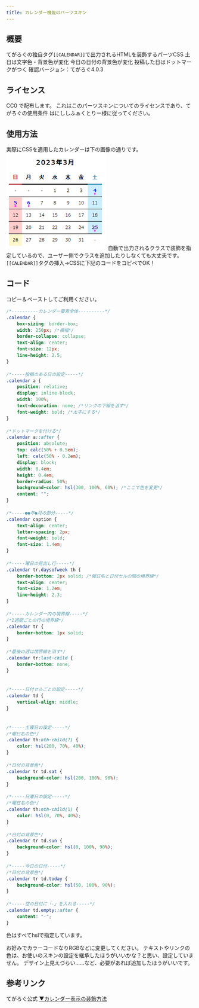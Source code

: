 ```yaml
---
title: カレンダー機能のパーツスキン
---
```

## 概要
てがろぐの独自タグ`[[CALENDAR]]`で出力されるHTMLを装飾するパーツCSS
土日は文字色・背景色が変化
今日の日付の背景色が変化
投稿した日はドットマークがつく
確認バージョン：てがろぐ4.0.3


## ライセンス
CC0 で配布します。
これはこのパーツスキンについてのライセンスであり、てがろぐの使用条件 はにししふぁくとりー様に従ってください。

## 使用方法
実際にCSSを適用したカレンダーは下の画像の通りです。
![CSSを適用したサンプル](../../../../assets/img/article/calendar_01.png)
自動で出力されるクラスで装飾を指定しているので、ユーザー側でクラスを追加したりしなくても大丈夫です。
`[[CALENDAR]]`タグの挿入→CSSに下記のコードをコピペでOK！

## コード
コピー＆ペーストしてご利用ください。
```css
/*----------カレンダー要素全体----------*/
.calendar {
    box-sizing: border-box;
    width: 250px; /*横幅*/
    border-collapse: collapse;
    text-align: center;
    font-size: 12px;
    line-height: 2.5;
}

/*-----投稿のある日の設定-----*/
.calendar a {
    position: relative;
    display: inline-block;
    width: 100%;
    text-decoration: none; /*リンクの下線を消す*/
    font-weight: bold; /*太字にする*/
}

/*ドットマークを付ける*/
.calendar a::after {
    position: absolute;
    top: calc(50% + 0.5em);
    left: calc(50% - 0.2em);
    display: block;
    width: 0.4em;
    height: 0.4em;
    border-radius: 50%;
    background-color: hsl(300, 100%, 60%); /*ここで色を変更*/
    content: "";
}

/*-----●●年●月の部分-----*/
.calendar caption {
    text-align: center;
    letter-spacing: 2px;
    font-weight: bold;
    font-size: 1.4em;
}

/*-----曜日の見出し行-----*/
.calendar tr.daysofweek th {
    border-bottom: 2px solid; /*曜日名と日付セルの間の境界線*/
    text-align: center;
    font-size: 1.2em;
    line-height: 2.3;
}

/*-----カレンダー内の境界線-----*/
/*1週間ごとの行の境界線*/
.calendar tr {
    border-bottom: 1px solid; 
}

/*最後の週は境界線を消す*/
.calendar tr:last-child {
    border-bottom: none;
}


/*-----日付セルごとの設定-----*/
.calendar td {
    vertical-align: middle;
}


/*-----土曜日の設定-----*/
/*曜日名の色*/
.calendar th:nth-child(7) {
    color: hsl(200, 70%, 40%);
}

/*日付の背景色*/
.calendar tr td.sat {
    background-color: hsl(200, 100%, 90%);
}

/*-----日曜日の設定-----*/
/*曜日名の色*/
.calendar th:nth-child(1) {
    color: hsl(0, 70%, 40%);
}

/*日付の背景色*/
.calendar tr td.sun {
    background-color: hsl(0, 100%, 90%);
}

/*-----今日の日付-----*/
/*日付の背景色*/
.calendar tr td.today {
    background-color: hsl(50, 100%, 90%);
}

/*-----空の日付に「-」を入れる-----*/
.calendar td.empty::after {
    content: "-";
}
```
色はすべてhslで指定しています。

お好みでカラーコードなりRGBなどに変更してください。
テキストやリンクの色は、お使いのスキンの設定を継承したほうがいいかな？と思い、設定していません。
デザイン上見えづらい……など、必要があれば追加したほうがいいです。

## 参考リンク
てがろぐ公式 [▼カレンダー表示の装飾方法](https://www.nishishi.com/cgi/tegalog/custom/#customizecss-calendar)